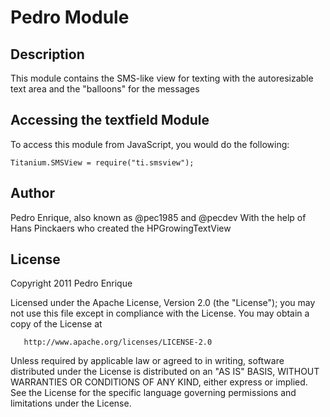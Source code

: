 # Pedro Module

## Description

This module contains the SMS-like view for texting with the autoresizable text area and the "balloons" for the messages

## Accessing the textfield Module

To access this module from JavaScript, you would do the following:

	Titanium.SMSView = require("ti.smsview");
	
## Author

Pedro Enrique, also known as @pec1985 and @pecdev 
With the help of Hans Pinckaers who created the HPGrowingTextView

## License

Copyright 2011 Pedro Enrique

   Licensed under the Apache License, Version 2.0 (the "License");
   you may not use this file except in compliance with the License.
   You may obtain a copy of the License at

       http://www.apache.org/licenses/LICENSE-2.0

   Unless required by applicable law or agreed to in writing, software
   distributed under the License is distributed on an "AS IS" BASIS,
   WITHOUT WARRANTIES OR CONDITIONS OF ANY KIND, either express or implied.
   See the License for the specific language governing permissions and
   limitations under the License.

